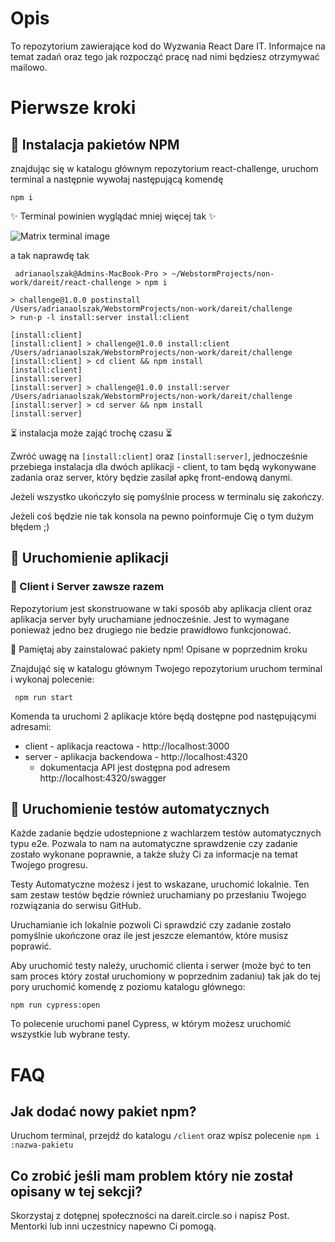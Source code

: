 # Opis
To repozytorium zawierające kod do Wyzwania React Dare IT.
Informajce na temat zadań oraz tego jak rozpocząć pracę nad nimi będziesz otrzymywać mailowo.

# Pierwsze kroki

## 🧰 Instalacja pakietów NPM

znajdując się w katalogu głównym repozytorium react-challenge, uruchom terminal a następnie wywołaj następującą komendę

    npm i


✨ Terminal powinien wyglądać mniej więcej tak ✨

![Matrix terminal image](https://w0tt.files.wordpress.com/2011/06/matrix.gif?w=613&zoom=2)


a tak naprawdę tak 

```
 adrianaolszak@Admins-MacBook-Pro > ~/WebstormProjects/non-work/dareit/react-challenge > npm i

> challenge@1.0.0 postinstall /Users/adrianaolszak/WebstormProjects/non-work/dareit/challenge
> run-p -l install:server install:client

[install:client] 
[install:client] > challenge@1.0.0 install:client /Users/adrianaolszak/WebstormProjects/non-work/dareit/challenge
[install:client] > cd client && npm install
[install:client] 
[install:server] 
[install:server] > challenge@1.0.0 install:server /Users/adrianaolszak/WebstormProjects/non-work/dareit/challenge
[install:server] > cd server && npm install
[install:server] 

```
⏳ instalacja może zająć trochę czasu ⏳

Zwróć uwagę na `[install:client]` oraz `[install:server]`, jednocześnie przebiega instalacja dla dwóch aplikacji - client, to tam będą wykonywane zadania oraz server, który będzie zasilał apkę front-endową danymi.

Jeżeli wszystko ukończyło się pomyślnie process w terminalu się zakończy.

Jeżeli coś będzie nie tak konsola na pewno poinformuje Cię o tym dużym błędem ;)

## 🏃 Uruchomienie aplikacji

### 🔗 Client i Server zawsze razem

Repozytorium jest skonstruowane w taki sposób aby aplikacja client oraz aplikacja server były uruchamiane jednocześnie. Jest to wymagane ponieważ jedno bez drugiego nie bedzie prawidłowo funkcjonować.

🔵 Pamiętaj aby zainstalować pakiety npm! Opisane w poprzednim kroku

Znajdująć się w katalogu głównym Twojego repozytorium uruchom terminal i wykonaj polecenie:

     npm run start


Komenda ta uruchomi 2 aplikacje które będą dostępne pod następującymi adresami:
- client - aplikacja reactowa - http://localhost:3000
- server - aplikacja backendowa - http://localhost:4320
    - dokumentacja API jest dostępna pod adresem http://localhost:4320/swagger

## 🏃 Uruchomienie testów automatycznych

Każde zadanie będzie udostepnione z wachlarzem testów automatycznych typu e2e. Pozwala to nam na automatyczne sprawdzenie czy zadanie zostało wykonane poprawnie, a także służy Ci za informacje na temat Twojego progresu.

Testy Automatyczne możesz i jest to wskazane, uruchomić lokalnie. Ten sam zestaw testów będzie również uruchamiany po przesłaniu Twojego rozwiązania do serwisu GitHub.

Uruchamianie ich lokalnie pozwoli Ci sprawdzić czy zadanie zostało pomyślnie ukończone oraz ile jest jeszcze elemantów, które musisz poprawić.

Aby uruchomić testy należy, uruchomić clienta i serwer (może być to ten sam proces który został uruchomiony w poprzednim zadaniu) tak jak do tej pory uruchomić komendę z poziomu katalogu głównego:

    npm run cypress:open

To polecenie uruchomi panel Cypress, w którym możesz uruchomić wszystkie lub wybrane testy.

# FAQ

## Jak dodać nowy pakiet npm?
Uruchom terminal, przejdź do katalogu `/client` oraz wpisz polecenie `npm i :nazwa-pakietu`

## Co zrobić jeśli mam problem który nie został opisany w tej sekcji?
Skorzystaj z dotępnej społeczności na dareit.circle.so i napisz Post. Mentorki lub inni uczestnicy napewno Ci pomogą.
